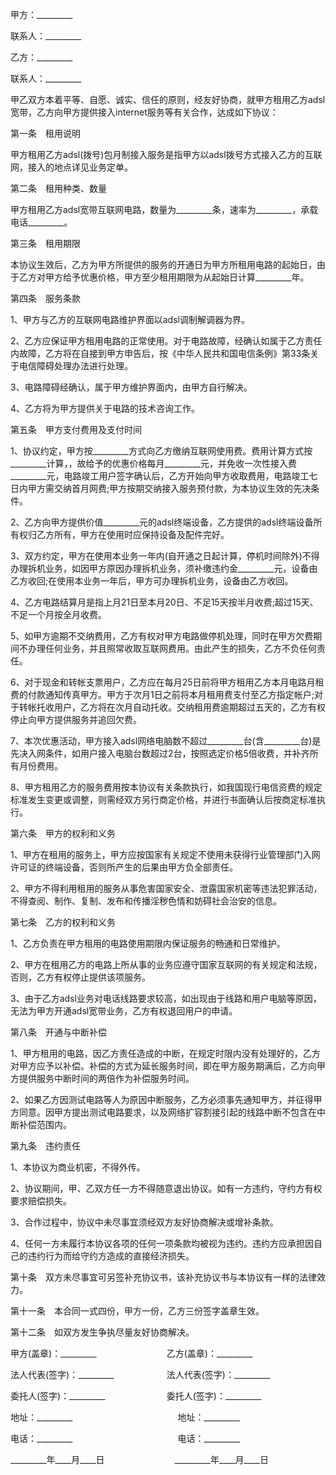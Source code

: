 
 


甲方：_________


联系人：_________


乙方：_________


联系人：_________


甲乙双方本着平等、自愿、诚实、信任的原则，经友好协商，就甲方租用乙方adsl宽带，乙方向甲方提供接入internet服务等有关合作，达成如下协议：


第一条　租用说明


甲方租用乙方adsl(拨号)包月制接入服务是指甲方以adsl拨号方式接入乙方的互联网，接入的地点详见业务定单。


第二条　租用种类、数量


甲方租用乙方adsl宽带互联网电路，数量为_________条，速率为_________，承载电话_________。


第三条　租用期限


本协议生效后，乙方为甲方所提供的服务的开通日为甲方所租用电路的起始日，由于乙方对甲方给予优惠价格，甲方至少租用期限为从起始日计算_________年。


第四条　服务条款


1、甲方与乙方的互联网电路维护界面以adsl调制解调器为界。


2、乙方应保证甲方租用电路的正常使用。对于电路故障，经确认如属于乙方责任内故障，乙方将在自接到甲方申告后，按《中华人民共和国电信条例》第33条关于电信障碍处理办法进行处理。


3、电路障碍经确认，属于甲方维护界面内，由甲方自行解决。


4、乙方将为甲方提供关于电路的技术咨询工作。


第五条　甲方支付费用及支付时间


1、协议约定，甲方按_________方式向乙方缴纳互联网使用费。费用计算方式按_________计算，，故给予的优惠价格每月_________元，并免收一次性接入费_________元，电路竣工用户签字确认后，乙方开始向甲方收取费用，电路竣工七日内甲方需交纳首月网费;甲方按期交纳接入服务预付款，为本协议生效的先决条件。


2、乙方向甲方提供价值_________元的adsl终端设备，乙方提供的adsl终端设备所有权归乙方所有，甲方在使用时应保持设备及配件完好。


3、双方约定，甲方在使用本业务一年内(自开通之日起计算，停机时间除外)不得办理拆机业务，如因甲方原因办理拆机业务，须补缴违约金_________元，设备由乙方收回;在使用本业务一年后，甲方可办理拆机业务，设备由乙方收回。


4、乙方电路结算月是指上月21日至本月20日、不足15天按半月收费;超过15天、不足一个月按全月收费。


5、如甲方逾期不交纳费用，乙方有权对甲方电路做停机处理，同时在甲方欠费期间不办理任何业务，并且照常收取互联网费用。由此产生的损失，乙方不负任何责任。


6、对于现金和转帐支票用户，乙方应在每月25日前将甲方租用乙方本月电路月租费的付款通知传真甲方。甲方于次月1日之前将本月租用费支付至乙方指定帐户;对于转帐托收用户，乙方将在次月自动托收。交纳租用费逾期超过五天的，乙方有权停止向甲方提供服务并追回欠费。


7、本次优惠活动，甲方接入adsl网络电脑数不超过_________台(含_________台)是先决入网条件，如用户接入电脑台数超过2台，按照选定价格5倍收费，并补齐所有月份费用。


8、甲方租用乙方的服务费用按本协议有关条款执行，如我国现行电信资费的规定标准发生变更或调整，则需经双方另行商定价格，并进行书面确认后按商定标准执行。


第六条　甲方的权利和义务


1、甲方在租用的服务上，甲方应按国家有关规定不使用未获得行业管理部门入网许可证的终端设备，否则所产生的后果由甲方负全部责任。


2、甲方不得利用租用的服务从事危害国家安全、泄露国家机密等违法犯罪活动，不得查阅、制作、复制、发布和传播淫秽色情和妨碍社会治安的信息。


第七条　乙方的权利和义务


1、乙方负责在甲方租用的电路使用期限内保证服务的畅通和日常维护。


2、甲方在租用乙方的电路上所从事的业务应遵守国家互联网的有关规定和法规，否则，乙方有权停止提供该项服务。


3、由于乙方adsl业务对电话线路要求较高，如出现由于线路和用户电脑等原因，无法为甲方开通adsl宽带业务，乙方有权退回用户的申请。


第八条　开通与中断补偿


1、甲方租用的电路，因乙方责任造成的中断，在规定时限内没有处理好的，乙方对甲方应予以补偿。补偿的方式为延长服务时间，即在甲方服务期满后，乙方向甲方提供服务中断时间的两倍作为补偿服务时间。


2、如果乙方因测试电路等人为原因中断服务，乙方必须事先通知甲方，并征得甲方同意。因甲方提出测试电路要求，以及网络扩容割接引起的线路中断不包含在中断补偿范围内。


第九条　违约责任


1、本协议为商业机密，不得外传。


2、协议期间，甲、乙双方任一方不得随意退出协议。如有一方违约，守约方有权要求赔偿损失。


3、合作过程中，协议中未尽事宜须经双方友好协商解决或增补条款。


4、任何一方未履行本协议各项的任何一项条款均被视为违约。违约方应承担因自己的违约行为而给守约方造成的直接经济损失。


第十条　双方未尽事宜可另签补充协议书，该补充协议书与本协议有一样的法律效力。


第十一条　本合同一式四份，甲方一份，乙方三份签字盖章生效。


第十二条　如双方发生争执尽量友好协商解决。


甲方(盖章)：_________　　　　　　　　乙方(盖章)：_________


法人代表(签字)：_________　　　　　　法人代表(签字)：_________


委托人(签字)：_________　　　　　　　委托人(签字)：_________


地址：_________　　　　　　　　　　　　地址：_________


电话：_________　　　　　　　　　　　　电话：_________


_________年____月____日　　　　　　　　_________年____月____日




 


 

 
 
 
 
 
  


  
 

  


  


  
 
 
 
 

